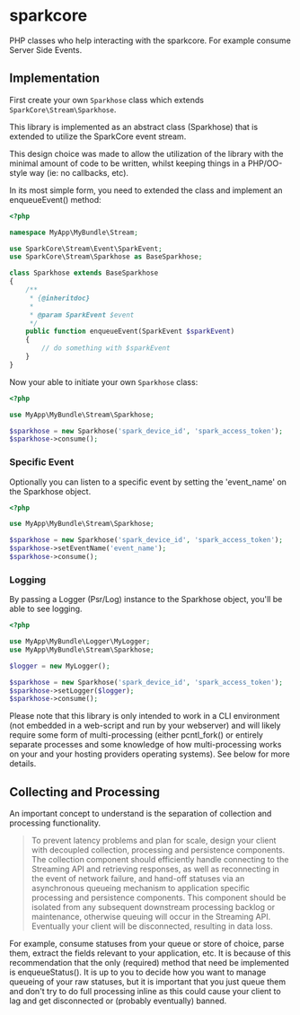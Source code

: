 sparkcore
=========

PHP classes who help interacting with the sparkcore. For example consume Server Side Events.

## Implementation

First create your own `Sparkhose` class which extends `SparkCore\Stream\Sparkhose`.

This library is implemented as an abstract class (Sparkhose) that is extended to utilize the SparkCore event stream.

This design choice was made to allow the utilization of the library with the minimal amount of code to be written, whilst keeping things in a PHP/OO-style way (ie: no callbacks, etc).

In its most simple form, you need to extended the class and implement an enqueueEvent() method:

``` php
<?php

namespace MyApp\MyBundle\Stream;

use SparkCore\Stream\Event\SparkEvent;
use SparkCore\Stream\Sparkhose as BaseSparkhose;

class Sparkhose extends BaseSparkhose
{
    /**
     * {@inheritdoc}
     *
     * @param SparkEvent $event
     */
    public function enqueueEvent(SparkEvent $sparkEvent)
    {
        // do something with $sparkEvent
    }
}
```

Now your able to initiate your own `Sparkhose` class:

``` php
<?php

use MyApp\MyBundle\Stream\Sparkhose;

$sparkhose = new Sparkhose('spark_device_id', 'spark_access_token');
$sparkhose->consume();

```

### Specific Event

Optionally you can listen to a specific event by setting the 'event_name' on the Sparkhose object.

``` php
<?php

use MyApp\MyBundle\Stream\Sparkhose;

$sparkhose = new Sparkhose('spark_device_id', 'spark_access_token');
$sparkhose->setEventName('event_name');
$sparkhose->consume();

```

### Logging

By passing a Logger (Psr/Log) instance to the Sparkhose object, you'll be able to see logging.

``` php
<?php

use MyApp\MyBundle\Logger\MyLogger;
use MyApp\MyBundle\Stream\Sparkhose;

$logger = new MyLogger();

$sparkhose = new Sparkhose('spark_device_id', 'spark_access_token');
$sparkhose->setLogger($logger);
$sparkhose->consume();

```

Please note that this library is only intended to work in a CLI environment (not embedded in a web-script and run by your webserver) and will likely require some form of multi-processing (either pcntl_fork() or entirely separate processes and some knowledge of how multi-processing works on your and your hosting providers operating systems). See below for more details.

## Collecting and Processing

An important concept to understand is the separation of collection and processing functionality.

> To prevent latency problems and plan for scale, design your client with decoupled collection, processing and persistence components. The collection component should efficiently handle connecting to the Streaming API and retrieving responses, as well as reconnecting in the event of network failure, and hand-off statuses via an asynchronous queueing mechanism to application specific processing and persistence components. This component should be isolated from any subsequent downstream processing backlog or maintenance, otherwise queuing will occur in the Streaming API. Eventually your client will be disconnected, resulting in data loss.

For example, consume statuses from your queue or store of choice, parse them, extract the fields relevant to your application, etc. It is because of this recommendation that the only (required) method that need be implemented is enqueueStatus(). It is up to you to decide how you want to manage queueing of your raw statuses, but it is important that you just queue them and don't try to do full processing inline as this could cause your client to lag and get disconnected or (probably eventually) banned.
